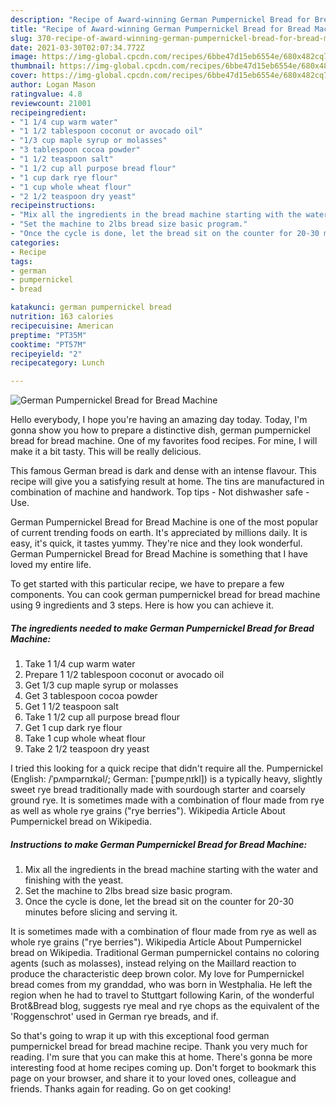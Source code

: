 ```yaml
---
description: "Recipe of Award-winning German Pumpernickel Bread for Bread Machine"
title: "Recipe of Award-winning German Pumpernickel Bread for Bread Machine"
slug: 370-recipe-of-award-winning-german-pumpernickel-bread-for-bread-machine
date: 2021-03-30T02:07:34.772Z
image: https://img-global.cpcdn.com/recipes/6bbe47d15eb6554e/680x482cq70/german-pumpernickel-bread-for-bread-machine-recipe-main-photo.jpg
thumbnail: https://img-global.cpcdn.com/recipes/6bbe47d15eb6554e/680x482cq70/german-pumpernickel-bread-for-bread-machine-recipe-main-photo.jpg
cover: https://img-global.cpcdn.com/recipes/6bbe47d15eb6554e/680x482cq70/german-pumpernickel-bread-for-bread-machine-recipe-main-photo.jpg
author: Logan Mason
ratingvalue: 4.8
reviewcount: 21001
recipeingredient:
- "1 1/4 cup warm water"
- "1 1/2 tablespoon coconut or avocado oil"
- "1/3 cup maple syrup or molasses"
- "3 tablespoon cocoa powder"
- "1 1/2 teaspoon salt"
- "1 1/2 cup all purpose bread flour"
- "1 cup dark rye flour"
- "1 cup whole wheat flour"
- "2 1/2 teaspoon dry yeast"
recipeinstructions:
- "Mix all the ingredients in the bread machine starting with the water and finishing with the yeast."
- "Set the machine to 2lbs bread size basic program."
- "Once the cycle is done, let the bread sit on the counter for 20-30 minutes before slicing and serving it."
categories:
- Recipe
tags:
- german
- pumpernickel
- bread

katakunci: german pumpernickel bread 
nutrition: 163 calories
recipecuisine: American
preptime: "PT35M"
cooktime: "PT57M"
recipeyield: "2"
recipecategory: Lunch

---
```



![German Pumpernickel Bread for Bread Machine](https://img-global.cpcdn.com/recipes/6bbe47d15eb6554e/680x482cq70/german-pumpernickel-bread-for-bread-machine-recipe-main-photo.jpg)

Hello everybody, I hope you're having an amazing day today. Today, I'm gonna show you how to prepare a distinctive dish, german pumpernickel bread for bread machine. One of my favorites food recipes. For mine, I will make it a bit tasty. This will be really delicious.

This famous German bread is dark and dense with an intense flavour. This recipe will give you a satisfying result at home. The tins are manufactured in combination of machine and handwork. Top tips - Not dishwasher safe - Use.

German Pumpernickel Bread for Bread Machine is one of the most popular of current trending foods on earth. It's appreciated by millions daily. It is easy, it's quick, it tastes yummy. They're nice and they look wonderful. German Pumpernickel Bread for Bread Machine is something that I have loved my entire life.


To get started with this particular recipe, we have to prepare a few components. You can cook german pumpernickel bread for bread machine using 9 ingredients and 3 steps. Here is how you can achieve it.

<!--inarticleads1-->

##### The ingredients needed to make German Pumpernickel Bread for Bread Machine:

1. Take 1 1/4 cup warm water
1. Prepare 1 1/2 tablespoon coconut or avocado oil
1. Get 1/3 cup maple syrup or molasses
1. Get 3 tablespoon cocoa powder
1. Get 1 1/2 teaspoon salt
1. Take 1 1/2 cup all purpose bread flour
1. Get 1 cup dark rye flour
1. Take 1 cup whole wheat flour
1. Take 2 1/2 teaspoon dry yeast


I tried this looking for a quick recipe that didn&#39;t require all the. Pumpernickel (English: /ˈpʌmpərnɪkəl/; German: [ˈpʊmpɐˌnɪkl]) is a typically heavy, slightly sweet rye bread traditionally made with sourdough starter and coarsely ground rye. It is sometimes made with a combination of flour made from rye as well as whole rye grains (&#34;rye berries&#34;). Wikipedia Article About Pumpernickel bread on Wikipedia. 

<!--inarticleads2-->

##### Instructions to make German Pumpernickel Bread for Bread Machine:

1. Mix all the ingredients in the bread machine starting with the water and finishing with the yeast.
1. Set the machine to 2lbs bread size basic program.
1. Once the cycle is done, let the bread sit on the counter for 20-30 minutes before slicing and serving it.


It is sometimes made with a combination of flour made from rye as well as whole rye grains (&#34;rye berries&#34;). Wikipedia Article About Pumpernickel bread on Wikipedia. Traditional German pumpernickel contains no coloring agents (such as molasses), instead relying on the Maillard reaction to produce the characteristic deep brown color. My love for Pumpernickel bread comes from my granddad, who was born in Westphalia. He left the region when he had to travel to Stuttgart following Karin, of the wonderful Brot&amp;Bread blog, suggests rye meal and rye chops as the equivalent of the &#39;Roggenschrot&#39; used in German rye breads, and if. 

So that's going to wrap it up with this exceptional food german pumpernickel bread for bread machine recipe. Thank you very much for reading. I'm sure that you can make this at home. There's gonna be more interesting food at home recipes coming up. Don't forget to bookmark this page on your browser, and share it to your loved ones, colleague and friends. Thanks again for reading. Go on get cooking!
